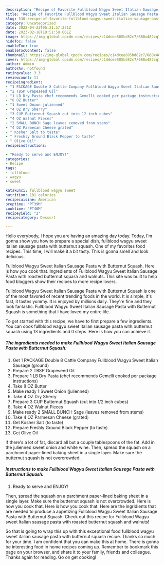 ```yaml
---
description: "Recipe of Favorite Fullblood Wagyu Sweet Italian Sausage Pasta with Butternut Squash"
title: "Recipe of Favorite Fullblood Wagyu Sweet Italian Sausage Pasta with Butternut Squash"
slug: 530-recipe-of-favorite-fullblood-wagyu-sweet-italian-sausage-pasta-with-butternut-squash
category: Uncategorized
date: 2022-04-23T05:21:57.271Z
date: 2023-02-18T19:51:58.061Z
image: https://img-global.cpcdn.com/recipes/c14dcee805bd82c7/680x482cq70/fullblood-wagyu-sweet-italian-sausage-pasta-with-butternut-squash-recipe-main-photo.jpg
hideToc: false
enableToc: true
enableTocContent: false
thumbnail: https://img-global.cpcdn.com/recipes/c14dcee805bd82c7/680x482cq70/fullblood-wagyu-sweet-italian-sausage-pasta-with-butternut-squash-recipe-main-photo.jpg
cover: https://img-global.cpcdn.com/recipes/c14dcee805bd82c7/680x482cq70/fullblood-wagyu-sweet-italian-sausage-pasta-with-butternut-squash-recipe-main-photo.jpg
author: Admin
authorAv: notfound
ratingvalue: 3.3
reviewcount: 11
recipeingredient:
- "1 PACKAGE Double 8 Cattle Company Fullblood Wagyu Sweet Italian Sausage ground"
- "2 TBSP Grapeseed Oil"
- "1 LB Dry Pasta chef recommends Gemelli cooked per package instructions"
- "8 OZ Butter"
- "1 Sweet Onion julienned"
- "4 OZ Dry Sherry"
- "3 CUP Butternut Squash cut into 12 inch cubes"
- "4 OZ Walnut Pieces"
- "2 SMALL BUNCH Sage leaves removed from stems"
- "4 OZ Parmesan Cheese grated"
- " Kosher Salt to taste"
- " Freshly Ground Black Pepper to taste"
- " Olive Oil"
recipeinstructions:

- "Ready to serve and ENJOY!"
categories:
- Recipe
tags:
- fullblood
- wagyu
- sweet

katakunci: fullblood wagyu sweet 
nutrition: 191 calories
recipecuisine: American
preptime: "PT39M"
cooktime: "PT46M"
recipeyield: "2"
recipecategory: Dessert

---
```



Hello everybody, I hope you are having an amazing day today. Today, I'm gonna show you how to prepare a special dish, fullblood wagyu sweet italian sausage pasta with butternut squash. One of my favorites food recipes. This time, I will make it a bit tasty. This is gonna smell and look delicious.

Fullblood Wagyu Sweet Italian Sausage Pasta with Butternut Squash. Here is how you cook that. Ingredients of Fullblood Wagyu Sweet Italian Sausage Pasta with roasted butternut squash and walnuts. This site was built to help food bloggers show their recipes to more recipe lovers.

Fullblood Wagyu Sweet Italian Sausage Pasta with Butternut Squash is one of the most favored of recent trending foods in the world. It is simple, it's fast, it tastes yummy. It is enjoyed by millions daily. They're fine and they look fantastic. Fullblood Wagyu Sweet Italian Sausage Pasta with Butternut Squash is something that I have loved my entire life.


To get started with this recipe, we have to first prepare a few ingredients. You can cook fullblood wagyu sweet italian sausage pasta with butternut squash using 13 ingredients and 0 steps. Here is how you can achieve it.

<!--inarticleads1-->

##### The ingredients needed to make Fullblood Wagyu Sweet Italian Sausage Pasta with Butternut Squash:

1. Get 1 PACKAGE Double 8 Cattle Company Fullblood Wagyu Sweet Italian Sausage (ground)
1. Prepare 2 TBSP Grapeseed Oil
1. Prepare 1 LB Dry Pasta (chef recommends Gemelli cooked per package instructions)
1. Take 8 OZ Butter
1. Make ready 1 Sweet Onion (julienned)
1. Take 4 OZ Dry Sherry
1. Prepare 3 CUP Butternut Squash (cut into 1/2 inch cubes)
1. Take 4 OZ Walnut Pieces
1. Make ready 2 SMALL BUNCH Sage (leaves removed from stems)
1. Take 4 OZ Parmesan Cheese (grated)
1. Get  Kosher Salt (to taste)
1. Prepare  Freshly Ground Black Pepper (to taste)
1. Get  Olive Oil


If there&#39;s a lot of fat, discard all but a couple tablespoons of the fat. Add in the julienned sweet onion and white wine. Then, spread the squash on a parchment paper-lined baking sheet in a single layer. Make sure the butternut squash is not overcrowded. 

<!--inarticleads2-->

##### Instructions to make Fullblood Wagyu Sweet Italian Sausage Pasta with Butternut Squash:


1. Ready to serve and ENJOY!

Then, spread the squash on a parchment paper-lined baking sheet in a single layer. Make sure the butternut squash is not overcrowded. Here is how you cook that. Here is how you cook that. Here are the ingridients that are needed to produce a appetizing Fullblood Wagyu Sweet Italian Sausage Pasta with Butternut Squash: Check out this recipe for Fullblood Wagyu sweet Italian sausage pasta with roasted butternut squash and walnuts! 

So that is going to wrap this up with this exceptional food fullblood wagyu sweet italian sausage pasta with butternut squash recipe. Thanks so much for your time. I am confident that you can make this at home. There is gonna be interesting food in home recipes coming up. Remember to bookmark this page on your browser, and share it to your family, friends and colleague. Thanks again for reading. Go on get cooking!
